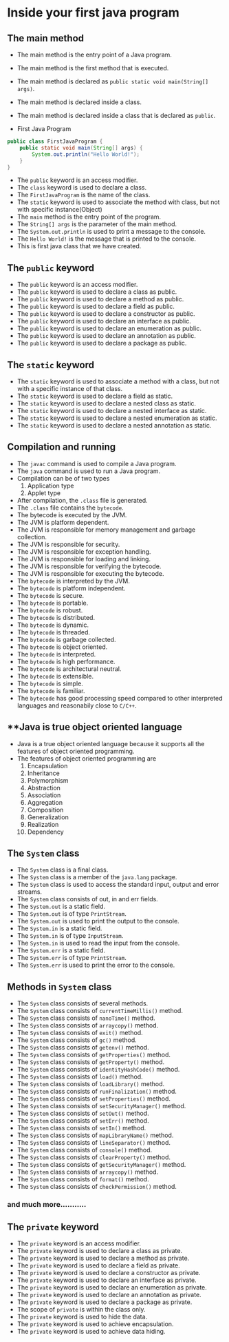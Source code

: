# Inside your first java program
## The main method
- The main method is the entry point of a Java program.
- The main method is the first method that is executed.
- The main method is declared as `public static void main(String[] args)`.
- The main method is declared inside a class.
- The main method is declared inside a class that is declared as `public`.

- First Java Program
```java
public class FirstJavaProgram {
    public static void main(String[] args) {
        System.out.println("Hello World!");
    }
}
```
- The `public` keyword is an access modifier.
- The `class` keyword is used to declare a class.
- The `FirstJavaProgram` is the name of the class.
- The `static` keyword is used to associate the method with class, but not with specific instance(Object)
- The `main` method is the entry point of the program.
- The `String[] args` is the parameter of the main method.
- The `System.out.println` is used to print a message to the console.
- The `Hello World!` is the message that is printed to the console.
- This is first java class that we have created.

## The `public` keyword
- The `public` keyword is an access modifier.
- The `public` keyword is used to declare a class as public.
- The `public` keyword is used to declare a method as public.
- The `public` keyword is used to declare a field as public.
- The `public` keyword is used to declare a constructor as public.
- The `public` keyword is used to declare an interface as public.
- The `public` keyword is used to declare an enumeration as public.
- The `public` keyword is used to declare an annotation as public.
- The `public` keyword is used to declare a package as public.

## The `static` keyword
- The `static` keyword is used to associate a method with a class, but not with a specific instance of that class.
- The `static` keyword is used to declare a field as static.
- The `static` keyword is used to declare a nested class as static.
- The `static` keyword is used to declare a nested interface as static.
- The `static` keyword is used to declare a nested enumeration as static.
- The `static` keyword is used to declare a nested annotation as static.

## Compilation and running
- The `javac` command is used to compile a Java program.
- The `java` command is used to run a Java program.
- Compilation can be of two types
    1. Application type
    2. Applet type
- After compilation, the `.class` file is generated.
- The `.class` file contains the `bytecode`.
- The bytecode is executed by the JVM.
- The JVM is platform dependent.
- The JVM is responsible for memory management and garbage collection.
- The JVM is responsible for security.
- The JVM is responsible for exception handling.
- The JVM is responsible for loading and linking.
- The JVM is responsible for verifying the bytecode.
- The JVM is responsible for executing the bytecode.
- The `bytecode` is interpreted by the JVM.
- The `bytecode` is platform independent.
- The `bytecode` is secure.
- The `bytecode` is portable.
- The `bytecode` is robust.
- The `bytecode` is distributed.
- The `bytecode` is dynamic.
- The `bytecode` is threaded.
- The `bytecode` is garbage collected.
- The `bytecode` is object oriented.
- The `bytecode` is interpreted.
- The `bytecode` is high performance.
- The `bytecode` is architectural neutral.
- The `bytecode` is extensible.
- The `bytecode` is simple.
- The `bytecode` is familiar.
- The `bytecode` has good processing speed compared to other interpreted languages and reasonabily close to `C/C++`.

## **Java is true object oriented language
- Java is a true object oriented language because it supports all the features of object oriented programming.
- The features of object oriented programming are
    1. Encapsulation
    2. Inheritance
    3. Polymorphism
    4. Abstraction
    5. Association
    6. Aggregation
    7. Composition
    8. Generalization
    9. Realization
    10. Dependency

## The `System` class
- The `System` class is a final class.
- The `System` class is a member of the `java.lang` package.
- The `System` class is used to access the standard input, output and error streams.
- The `System` class consists of out, in and err fields.
- The `System.out` is a static field.
- The `System.out` is of type `PrintStream`.
- The `System.out` is used to print the output to the console.
- The `System.in` is a static field.
- The `System.in` is of type `InputStream`.
- The `System.in` is used to read the input from the console.
- The `System.err` is a static field.
- The `System.err` is of type `PrintStream`.
- The `System.err` is used to print the error to the console.

## Methods in `System` class
- The `System` class consists of several methods.
- The `System` class consists of `currentTimeMillis()` method.
- The `System` class consists of `nanoTime()` method.
- The `System` class consists of `arraycopy()` method.
- The `System` class consists of `exit()` method.
- The `System` class consists of `gc()` method.
- The `System` class consists of `getenv()` method.
- The `System` class consists of `getProperties()` method.
- The `System` class consists of `getProperty()` method.
- The `System` class consists of `identityHashCode()` method.
- The `System` class consists of `load()` method.
- The `System` class consists of `loadLibrary()` method.
- The `System` class consists of `runFinalization()` method.
- The `System` class consists of `setProperties()` method.
- The `System` class consists of `setSecurityManager()` method.
- The `System` class consists of `setOut()` method.
- The `System` class consists of `setErr()` method.
- The `System` class consists of `setIn()` method.
- The `System` class consists of `mapLibraryName()` method.
- The `System` class consists of `lineSeparator()` method.
- The `System` class consists of `console()` method.
- The `System` class consists of `clearProperty()` method.
- The `System` class consists of `getSecurityManager()` method.
- The `System` class consists of `arraycopy()` method.
- The `System` class consists of `format()` method.
- The `System` class consists of `checkPermission()` method.

### and much more...........

## The `private` keyword
- The `private` keyword is an access modifier.
- The `private` keyword is used to declare a class as private.
- The `private` keyword is used to declare a method as private.
- The `private` keyword is used to declare a field as private.
- The `private` keyword is used to declare a constructor as private.
- The `private` keyword is used to declare an interface as private.
- The `private` keyword is used to declare an enumeration as private.
- The `private` keyword is used to declare an annotation as private.
- The `private` keyword is used to declare a package as private.
- The scope of `private` is within the class only.
- The `private` keyword is used to hide the data.
- The `private` keyword is used to achieve encapsulation.
- The `private` keyword is used to achieve data hiding.





